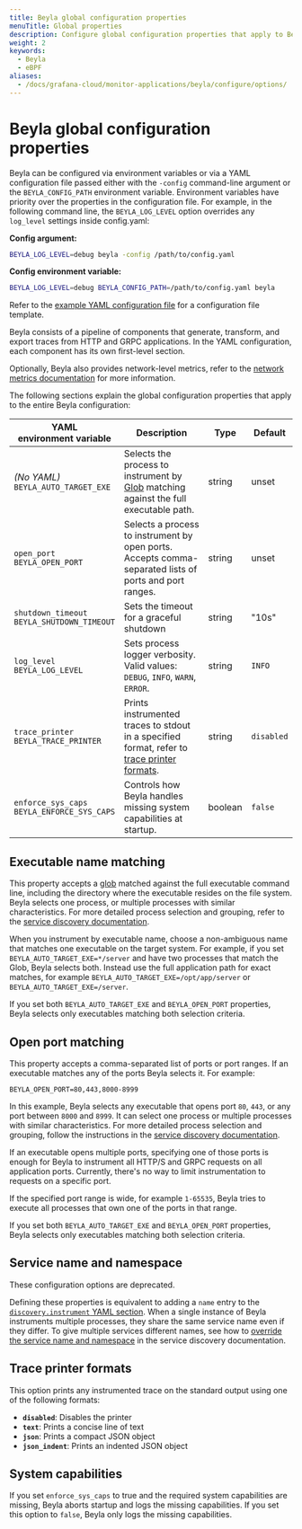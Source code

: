 ```yaml
---
title: Beyla global configuration properties
menuTitle: Global properties
description: Configure global configuration properties that apply to Beyla core.
weight: 2
keywords:
  - Beyla
  - eBPF
aliases:
  - /docs/grafana-cloud/monitor-applications/beyla/configure/options/
---
```


<!-- vale Grafana.Paragraphs = NO -->

# Beyla global configuration properties

Beyla can be configured via environment variables or via a YAML configuration
file passed either with the `-config` command-line argument or the
`BEYLA_CONFIG_PATH` environment variable. Environment variables have priority
over the properties in the configuration file. For example, in the following
command line, the `BEYLA_LOG_LEVEL` option overrides any `log_level` settings
inside config.yaml:

**Config argument:**

```sh
BEYLA_LOG_LEVEL=debug beyla -config /path/to/config.yaml
```

**Config environment variable:**

```sh
BEYLA_LOG_LEVEL=debug BEYLA_CONFIG_PATH=/path/to/config.yaml beyla
```

Refer to the [example YAML configuration file](../example/) for a configuration
file template.

Beyla consists of a pipeline of components that generate, transform, and export
traces from HTTP and GRPC applications. In the YAML configuration, each
component has its own first-level section.

Optionally, Beyla also provides network-level metrics, refer to the
[network metrics documentation](../../network/) for more information.

The following sections explain the global configuration properties that apply to
the entire Beyla configuration:

| YAML<br>environment variable                   | Description                                                                                                                                | Type    | Default    |
| ---------------------------------------------- | ------------------------------------------------------------------------------------------------------------------------------------------ | ------- | ---------- |
| _(No YAML)_<br>`BEYLA_AUTO_TARGET_EXE`         | Selects the process to instrument by [Glob](<https://en.wikipedia.org/wiki/Glob_(programming)>) matching against the full executable path. | string  | unset      |
| `open_port`<br>`BEYLA_OPEN_PORT`               | Selects a process to instrument by open ports. Accepts comma-separated lists of ports and port ranges.                                     | string  | unset      |
| `shutdown_timeout`<br>`BEYLA_SHUTDOWN_TIMEOUT` | Sets the timeout for a graceful shutdown                                                                                                   | string  | "10s"      |
| `log_level`<br>`BEYLA_LOG_LEVEL`               | Sets process logger verbosity. Valid values: `DEBUG`, `INFO`, `WARN`, `ERROR`.                                                             | string  | `INFO`     |
| `trace_printer`<br>`BEYLA_TRACE_PRINTER`       | Prints instrumented traces to stdout in a specified format, refer to [trace printer formats](#trace-printer-formats).                      | string  | `disabled` |
| `enforce_sys_caps`<br>`BEYLA_ENFORCE_SYS_CAPS` | Controls how Beyla handles missing system capabilities at startup.                                                                         | boolean | `false`    |

## Executable name matching

This property accepts a
[glob](<https://en.wikipedia.org/wiki/Glob_(programming)>) matched against the
full executable command line, including the directory where the executable
resides on the file system. Beyla selects one process, or multiple processes
with similar characteristics. For more detailed process selection and grouping,
refer to the [service discovery documentation](../service-discovery/).

When you instrument by executable name, choose a non-ambiguous name that matches
one executable on the target system. For example, if you set
`BEYLA_AUTO_TARGET_EXE=*/server` and have two processes that match the Glob,
Beyla selects both. Instead use the full application path for exact matches, for
example `BEYLA_AUTO_TARGET_EXE=/opt/app/server` or
`BEYLA_AUTO_TARGET_EXE=/server`.

If you set both `BEYLA_AUTO_TARGET_EXE` and `BEYLA_OPEN_PORT` properties, Beyla
selects only executables matching both selection criteria.

## Open port matching

This property accepts a comma-separated list of ports or port ranges. If an
executable matches any of the ports Beyla selects it. For example:

```
BEYLA_OPEN_PORT=80,443,8000-8999
```

In this example, Beyla selects any executable that opens port `80`, `443`, or
any port between `8000` and `8999`. It can select one process or multiple
processes with similar characteristics. For more detailed process selection and
grouping, follow the instructions in the
[service discovery documentation](../service-discovery/).

If an executable opens multiple ports, specifying one of those ports is enough
for Beyla to instrument all HTTP/S and GRPC requests on all application ports.
Currently, there's no way to limit instrumentation to requests on a specific
port.

If the specified port range is wide, for example `1-65535`, Beyla tries to
execute all processes that own one of the ports in that range.

If you set both `BEYLA_AUTO_TARGET_EXE` and `BEYLA_OPEN_PORT` properties, Beyla
selects only executables matching both selection criteria.

## Service name and namespace

These configuration options are deprecated.

Defining these properties is equivalent to adding a `name` entry to the
[`discovery.instrument` YAML section](../service-discovery/). When a single
instance of Beyla instruments multiple processes, they share the same service
name even if they differ. To give multiple services different names, see how to
[override the service name and namespace](../service-discovery/) in the service
discovery documentation.

## Trace printer formats

This option prints any instrumented trace on the standard output using one of
the following formats:

- **`disabled`**: Disables the printer
- **`text`**: Prints a concise line of text
- **`json`**: Prints a compact JSON object
- **`json_indent`**: Prints an indented JSON object

## System capabilities

If you set `enforce_sys_caps` to true and the required system capabilities are
missing, Beyla aborts startup and logs the missing capabilities. If you set this
option to `false`, Beyla only logs the missing capabilities.
